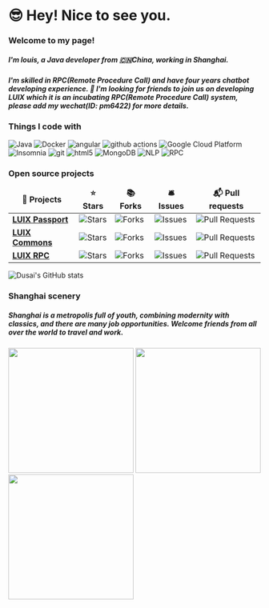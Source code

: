 # 😎 Hey! Nice to see you.

### Welcome to my page!
##### I'm louis, a Java developer from 🇨🇳China, working in Shanghai. 
##### I'm skilled in RPC(Remote Procedure Call) and have four years chatbot developing experience. 🤩 I'm looking for friends to join us on developing LUIX which it is an incubating RPC(Remote Procedure Call) system, please add my wechat(ID: pm6422) for more details.

### Things I code with

<p>
  <img alt="Java" src="https://img.shields.io/badge/-Java-45b8d8?style=for-the-badge&logo=java&logoColor=white" />
  <img alt="Docker" src="https://img.shields.io/badge/-Docker-46a2f1?style=for-the-badge&logo=docker&logoColor=white" />
  <img alt="angular" src="https://img.shields.io/badge/-Angular-DD0031?style=for-the-badge&logo=angular&logoColor=white" />
  <img alt="github actions" src="https://img.shields.io/badge/-Github_Actions-2088FF?style=for-the-badge&logo=github-actions&logoColor=white" />
  <img alt="Google Cloud Platform" src="https://img.shields.io/badge/-Google_Cloud_Platform-1a73e8?style=for-the-badge&logo=google-cloud&logoColor=white" />
  <img alt="Insomnia" src="https://img.shields.io/badge/-Insomnia-5849BE?style=for-the-badge&logo=insomnia&logoColor=white" />
  <img alt="git" src="https://img.shields.io/badge/-Git-F05032?style=for-the-badge&logo=git&logoColor=white" />
  <img alt="html5" src="https://img.shields.io/badge/-HTML5-E34F26?style=for-the-badge&logo=html5&logoColor=white" />
  <img alt="MongoDB" src="https://img.shields.io/badge/-MongoDB-13aa52?style=for-the-badge&logo=mongodb&logoColor=white" />
  <img alt="NLP" src="https://img.shields.io/badge/-nlp-F05098?style=for-the-badge&logo=nlp&logoColor=white" />
  <img alt="RPC" src="https://img.shields.io/badge/-rpc-F97898?style=for-the-badge&logo=rpc&logoColor=white" />
</p>

<h3>Open source projects</h3>
<table>
  <thead align="center">
    <tr border: none;>
      <td><b>🎁 Projects</b></td>
      <td><b>⭐ Stars</b></td>
      <td><b>📚 Forks</b></td>
      <td><b>🛎 Issues</b></td>
      <td><b>📬 Pull requests</b></td>
    </tr>
  </thead>
  <tbody>
    <tr>
      <td><a href="https://github.com/pm6422/passport"><b>LUIX Passport</b></a></td>
      <td><img alt="Stars" src="https://img.shields.io/github/stars/pm6422/passport?style=flat-square&labelColor=343b41"/></td>
      <td><img alt="Forks" src="https://img.shields.io/github/forks/pm6422/passport?style=flat-square&labelColor=343b41"/></td>
      <td><img alt="Issues" src="https://img.shields.io/github/issues/pm6422/passport?style=flat-square&labelColor=343b41"/></td>
      <td><img alt="Pull Requests" src="https://img.shields.io/github/issues-pr/pm6422/passport?style=flat-square&labelColor=343b41"/></td>
    </tr>
    <tr>
      <td><a href="https://github.com/pm6422/luix"><b>LUIX Commons</b></a></td>
      <td><img alt="Stars" src="https://img.shields.io/github/stars/pm6422/luix?style=flat-square&labelColor=343b41"/></td>
      <td><img alt="Forks" src="https://img.shields.io/github/forks/pm6422/luix?style=flat-square&labelColor=343b41"/></td>
      <td><img alt="Issues" src="https://img.shields.io/github/issues/pm6422/luix?style=flat-square&labelColor=343b41"/></td>
      <td><img alt="Pull Requests" src="https://img.shields.io/github/issues-pr/pm6422/luix-uid-generator?style=flat-square&labelColor=343b41"/></td>
    </tr>
    <tr>
      <td><a href="https://github.com/pm6422/luix-rpc"><b>LUIX RPC</b></a></td>
      <td><img alt="Stars" src="https://img.shields.io/github/stars/pm6422/luix-rpc?style=flat-square&labelColor=343b41"/></td>
      <td><img alt="Forks" src="https://img.shields.io/github/forks/pm6422/luix-rpc?style=flat-square&labelColor=343b41"/></td>
      <td><img alt="Issues" src="https://img.shields.io/github/issues/pm6422/luix-rpc?style=flat-square&labelColor=343b41"/></td>
      <td><img alt="Pull Requests" src="https://img.shields.io/github/issues-pr/pm6422/infinity-rpc?style=flat-square&labelColor=343b41"/></td>
    </tr>
  </tbody>
</table>

![Dusai's GitHub stats](https://github-readme-stats.vercel.app/api?username=pm6422)

### Shanghai scenery
##### Shanghai is a metropolis full of youth, combining modernity with classics, and there are many job opportunities. Welcome friends from all over the world to travel and work.
<p>
  <img width="250" src="https://raw.githubusercontent.com/pm6422/passport/master/passport-server/images/IMG_01.JPG" /> 
  <img width="250" src="https://raw.githubusercontent.com/pm6422/passport/master/passport-server/images/IMG_02.JPG" /> 
  <img width="250" src="https://raw.githubusercontent.com/pm6422/passport/master/passport-server/images/IMG_03.JPG" />
</p>

<!--
**pm6422/pm6422** is a ✨ _special_ ✨ repository because its `README.md` (this file) appears on your GitHub profile.

Here are some ideas to get you started:

- 🔭 I’m currently working on ...
- 🌱 I’m currently learning ...
- 👯 I’m looking to collaborate on ...
- 🤔 I’m looking for help with ...
- 💬 Ask me about ...
- 📫 How to reach me: ...
- 😄 Pronouns: ...
- ⚡ Fun fact: ...
-->


